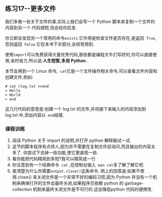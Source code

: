 ## 练习17--更多文件
我们多做一些关于文件的事,实际上我们会写一个 Python 脚本来复制一个文件的内容到另一个.代码很短,但会给你启发.  

你立即会发现另一个常用的命令`exists`.它作用是检查文件是否存在,是返回` True`,否则返回` False`.它在本书下半部分,会经常用到.  

使用`import`可以免费获得大量优秀代码,那些都是编程大牛们写好的,你可以直接使用,省时省力.所以说:**人生短暂,多用 Python** .  

本节会用到一个 Linux 命令,` cat`它是一个文件操作相关命令,可以查看文件内容和创建文件,例如:
```
# cat >log.txt <<end
> Hello
> World
> end
```
这几行代码的意思是:创建一个 log.txt 的文件,并将接下来输入的内容添加到 log.txt 中,添加内容以` end`结尾.  

### 课程训练
1. 阅读 Python 关于 import 的说明,并打开 python 解释器试一试.
2. 这节的脚本程序有点烦人,因为并不需要在复制文件前询问,而且输出的内容太多了. 你尝试下去掉一些功能,使它更直观一些.
3. 看你能把代码精简到多短?我可以精简成一行
4. 你注意到有一个经典命令` cat` ,在控制台输入` man cat`多了解了解它吧.
5. 查清楚为什么你需要`output.close()`这条命令. 网上的回答是:如果不使用.close() 来关闭文件是一个非常不好的编码习惯,因为 Python 并没有一个机制来确保打开的文件会最终关闭,如果程序员依赖 python 的 garbage-collection 机制来最终关闭文件是不可行的.这会降低python 代码的便携性.
